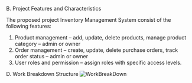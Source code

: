 



B. Project Features and Characteristics

The proposed project Inventory Management System consist of the following features: 
1.	Product management – add, update, delete products, manage product category – admin or owner
2.	Order management – create, update, delete purchase orders, track order status – admin or owner
3.	User roles and permission – assign roles with specific access levels.

D. Work Breakdown Structure
![WorkBreakDown](https://github.com/user-attachments/assets/cf33b10a-5006-4e08-a719-9cc442c60b78)


